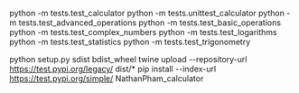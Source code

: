 python -m tests.test_calculator
python -m tests.unittest_calculator
python -m tests.test_advanced_operations
python -m tests.test_basic_operations
python -m tests.test_complex_numbers
python -m tests.test_logarithms
python -m tests.test_statistics
python -m tests.test_trigonometry


python setup.py sdist bdist_wheel
twine upload --repository-url https://test.pypi.org/legacy/ dist/*
pip install --index-url https://test.pypi.org/simple/ NathanPham_calculator
